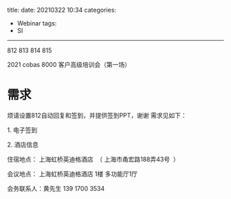 title: 
date: 20210322 10:34
categories:
- Webinar
tags:
- SI
---

812
813
814
815

2021 cobas 8000 客户高级培训会（第一场）

# 需求
烦请设置812自动回复和签到，并提供签到PPT，谢谢
需求见如下：

1\. 电子签到

2\. 酒店信息

住宿地点： 上海虹桥英迪格酒店  （ 上海市甬宏路188弄43号  ）

会议地点： 上海虹桥英迪格酒店 1楼 多功能厅1厅

会务联系人：黄先生 139 1700 3534